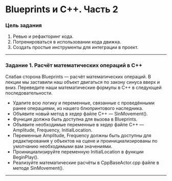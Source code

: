 # Blueprints и С++. Часть 2

### Цель задания

1. Ревью и рефакторинг кода.
2. Потренироваться в использовании кода движка.
3. Создать простые инструменты для интеграции в проект.

------

### Задание 1. Расчёт математических операций в С++

Cлабая сторона Blueprints — расчёт математических операций. В лекции мы заставили наш объект двигаться по закону синуса вверх и вниз. Переведите наши математические формулы в С++ в следующей последовательности.

* Удалите всю логику и переменные, связанные с проведёнными ранее операциями, из нашего блюпринтового наследника.
* Объявите новый метод в хедер файле С++ — SinMovement().
* Функция должна быть доступна для вызова в Blueprints.
* Объявите необходимые переменные в хедер файле С++ — Amplitude, Frequency, InitialLocation.
* Переменные Amplitude, Frequency должны быть доступны для редактирования у объектов на сцене и проинициализированы по умолчанию необходимыми вам значениями.
* Проинициализируйте переменную InitialLocation в функции BeginPlay().
* Реализуйте математические расчёты в CppBaseActor.срр файле в методе SinMovement().

------
